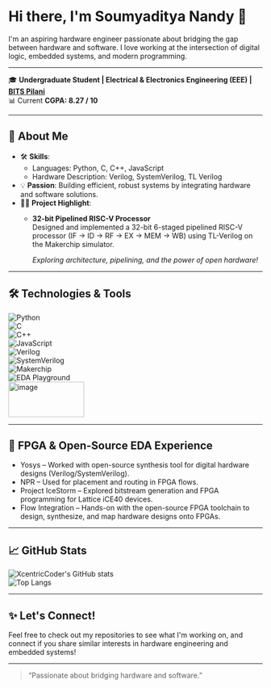 # Hi there, I'm Soumyaditya Nandy 👋  

I'm an aspiring hardware engineer passionate about bridging the gap between hardware and software. I love working at the intersection of digital logic, embedded systems, and modern programming. 

---

🎓 **Undergraduate Student | Electrical & Electronics Engineering (EEE) |** [**BITS Pilani**](https://www.bits-pilani.ac.in/goa/)  
📊 Current **CGPA: 8.27 / 10**  

---

## 🚀 About Me  

- 🛠 **Skills**:  
  - Languages: Python, C, C++, JavaScript  
  - Hardware Description: Verilog, SystemVerilog, TL Verilog  
- 💡 **Passion**: Building efficient, robust systems by integrating hardware and software solutions.  
- 🧑‍💻 **Project Highlight**:  
  - **32-bit Pipelined RISC-V Processor**  
    Designed and implemented a 32-bit 6-staged pipelined RISC-V processor (IF → ID → RF → EX → MEM → WB) using TL-Verilog on the Makerchip simulator.
      
    _Exploring architecture, pipelining, and the power of open hardware!_  

---

## 🛠️ Technologies & Tools  

![Python](https://img.shields.io/badge/python-3670A0?style=for-the-badge&logo=python&logoColor=ffdd54)  
![C](https://img.shields.io/badge/c-00599C?style=for-the-badge&logo=c&logoColor=white)  
![C++](https://img.shields.io/badge/c++-00599C?style=for-the-badge&logo=c%2B%2B&logoColor=white)  
![JavaScript](https://img.shields.io/badge/javascript-F7DF1E?style=for-the-badge&logo=javascript&logoColor=black)  
![Verilog](https://img.shields.io/badge/verilog-%231572B6.svg?style=for-the-badge&logoColor=white&color=orange)  
![SystemVerilog](https://img.shields.io/badge/systemverilog-%231572B6.svg?style=for-the-badge&logoColor=white&color=blue)  
![Makerchip](https://img.shields.io/badge/Makerchip-232F3E?style=for-the-badge&logo=amazonaws&logoColor=white)  
![EDA Playground](https://img.shields.io/badge/EDA%20Playground-0066CC?style=for-the-badge&logo=gnu&logoColor=white)  
<img width="150" height="70" alt="image" src="https://github.com/user-attachments/assets/2238d61f-a301-4ce7-a1ad-3f89b66a98e8" />

---
## 🔧 FPGA & Open-Source EDA Experience

- Yosys – Worked with open-source synthesis tool for digital hardware designs (Verilog/SystemVerilog).
- NPR – Used for placement and routing in FPGA flows.
- Project IceStorm – Explored bitstream generation and FPGA programming for Lattice iCE40 devices.
- Flow Integration – Hands-on with the open-source FPGA toolchain to design, synthesize, and map hardware designs onto FPGAs.

---

## 📈 GitHub Stats  

![XcentricCoder's GitHub stats](https://github-readme-stats.vercel.app/api?username=XcentricCoder&show_icons=true&theme=radical)  
![Top Langs](https://github-readme-stats.vercel.app/api/top-langs/?username=XcentricCoder&layout=compact)  

---

## ✨ Let's Connect!  

Feel free to check out my repositories to see what I'm working on, and connect if you share similar interests in hardware engineering and embedded systems!  

---

> “Passionate about bridging hardware and software.”  

